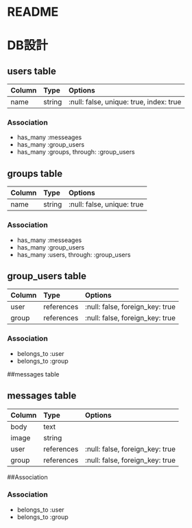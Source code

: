 # README

# DB設計

## users table

| Column         | Type           |Options        |
| :------------- | :------------- |:------------- |
| name           | string         |:null: false, unique: true, index: true|

### Association
- has_many :messeages
- has_many :group_users
- has_many :groups, through: :group_users

## groups table

| Column         | Type           |Options        |
| :------------- | :------------- |:------------- |
| name           | string         |:null: false, unique: true|

### Association
- has_many :messeages
- has_many :group_users
- has_many :users, through: :group_users

## group_users table

| Column         | Type           |Options        |
| :------------- | :------------- |:------------- |
| user           | references     |:null: false, foreign_key: true|
| group          | references     |:null: false, foreign_key: true|

### Association
- belongs_to :user
- belongs_to :group

##messages table
## messages table

| Column         | Type           |Options        |
| :------------- | :------------- |:------------- |
| body           | text           |               |
| image          | string         |               |
| user           | references     |:null: false, foreign_key: true|
| group          | references     |:null: false, foreign_key: true|

##Association
### Association
- belongs_to :user
- belongs_to :group
